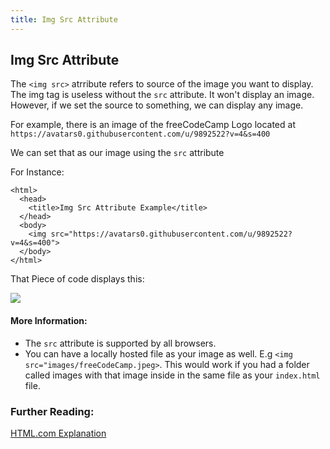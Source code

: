 ```yaml
---
title: Img Src Attribute
---
```

## Img Src Attribute
The `<img src>` atrribute refers to source of the image you want to display. The img tag is useless without the `src` attribute. It won't display an image. However, if we set the source to something, we can display any image. 

For example, there is an image of the freeCodeCamp Logo located at `https://avatars0.githubusercontent.com/u/9892522?v=4&s=400`

We can set that as our image using the `src` attribute

For Instance:
```
<html>
  <head>
    <title>Img Src Attribute Example</title>
  </head>
  <body>
    <img src="https://avatars0.githubusercontent.com/u/9892522?v=4&s=400">
  </body>
</html>
```
That Piece of code displays this:

![](https://avatars0.githubusercontent.com/u/9892522?v=4&s=400?raw=true)

#### More Information:
- The `src` attribute is supported by all browsers.
- You can have a locally hosted file as your image as well. E.g `<img src="images/freeCodeCamp.jpeg>`. This would work if you had a folder called images with that image inside in the same file as your `index.html` file.

### Further Reading:
[HTML.com Explanation](https://html.com/attributes/img-src/)


